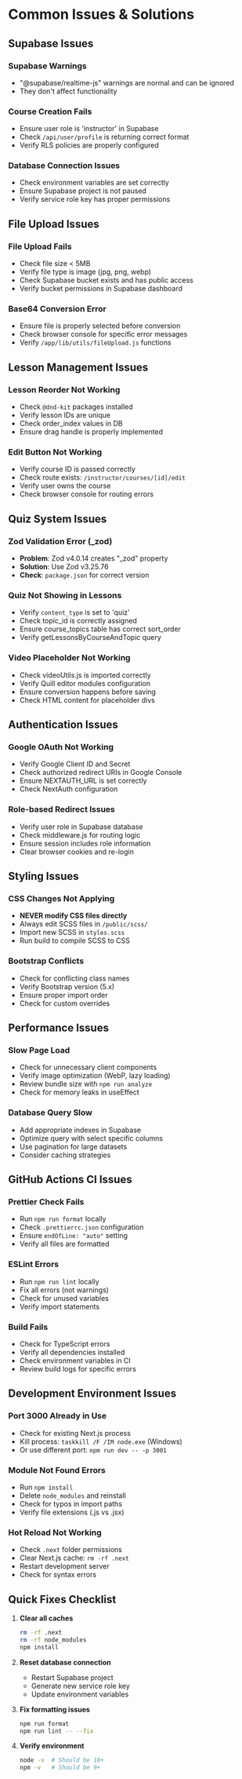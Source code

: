 # Common Issues & Solutions

## Supabase Issues

### Supabase Warnings
- "@supabase/realtime-js" warnings are normal and can be ignored
- They don't affect functionality

### Course Creation Fails
- Ensure user role is 'instructor' in Supabase
- Check `/api/user/profile` is returning correct format
- Verify RLS policies are properly configured

### Database Connection Issues
- Check environment variables are set correctly
- Ensure Supabase project is not paused
- Verify service role key has proper permissions

## File Upload Issues

### File Upload Fails
- Check file size < 5MB
- Verify file type is image (jpg, png, webp)
- Check Supabase bucket exists and has public access
- Verify bucket permissions in Supabase dashboard

### Base64 Conversion Error
- Ensure file is properly selected before conversion
- Check browser console for specific error messages
- Verify `/app/lib/utils/fileUpload.js` functions

## Lesson Management Issues

### Lesson Reorder Not Working
- Check `@dnd-kit` packages installed
- Verify lesson IDs are unique
- Check order_index values in DB
- Ensure drag handle is properly implemented

### Edit Button Not Working
- Verify course ID is passed correctly
- Check route exists: `/instructor/courses/[id]/edit`
- Verify user owns the course
- Check browser console for routing errors

## Quiz System Issues

### Zod Validation Error (_zod)
- **Problem**: Zod v4.0.14 creates "_zod" property
- **Solution**: Use Zod v3.25.76
- **Check**: `package.json` for correct version

### Quiz Not Showing in Lessons
- Verify `content_type` is set to 'quiz'
- Check topic_id is correctly assigned
- Ensure course_topics table has correct sort_order
- Verify getLessonsByCourseAndTopic query

### Video Placeholder Not Working
- Check videoUtils.js is imported correctly
- Verify Quill editor modules configuration
- Ensure conversion happens before saving
- Check HTML content for placeholder divs

## Authentication Issues

### Google OAuth Not Working
- Verify Google Client ID and Secret
- Check authorized redirect URIs in Google Console
- Ensure NEXTAUTH_URL is set correctly
- Check NextAuth configuration

### Role-based Redirect Issues
- Verify user role in Supabase database
- Check middleware.js for routing logic
- Ensure session includes role information
- Clear browser cookies and re-login

## Styling Issues

### CSS Changes Not Applying
- **NEVER modify CSS files directly**
- Always edit SCSS files in `/public/scss/`
- Import new SCSS in `styles.scss`
- Run build to compile SCSS to CSS

### Bootstrap Conflicts
- Check for conflicting class names
- Verify Bootstrap version (5.x)
- Ensure proper import order
- Check for custom overrides

## Performance Issues

### Slow Page Load
- Check for unnecessary client components
- Verify image optimization (WebP, lazy loading)
- Review bundle size with `npm run analyze`
- Check for memory leaks in useEffect

### Database Query Slow
- Add appropriate indexes in Supabase
- Optimize query with select specific columns
- Use pagination for large datasets
- Consider caching strategies

## GitHub Actions CI Issues

### Prettier Check Fails
- Run `npm run format` locally
- Check `.prettierrc.json` configuration
- Ensure `endOfLine: "auto"` setting
- Verify all files are formatted

### ESLint Errors
- Run `npm run lint` locally
- Fix all errors (not warnings)
- Check for unused variables
- Verify import statements

### Build Fails
- Check for TypeScript errors
- Verify all dependencies installed
- Check environment variables in CI
- Review build logs for specific errors

## Development Environment Issues

### Port 3000 Already in Use
- Check for existing Next.js process
- Kill process: `taskkill /F /IM node.exe` (Windows)
- Or use different port: `npm run dev -- -p 3001`

### Module Not Found Errors
- Run `npm install`
- Delete `node_modules` and reinstall
- Check for typos in import paths
- Verify file extensions (.js vs .jsx)

### Hot Reload Not Working
- Check `.next` folder permissions
- Clear Next.js cache: `rm -rf .next`
- Restart development server
- Check for syntax errors

## Quick Fixes Checklist

1. **Clear all caches**
   ```bash
   rm -rf .next
   rm -rf node_modules
   npm install
   ```

2. **Reset database connection**
   - Restart Supabase project
   - Generate new service role key
   - Update environment variables

3. **Fix formatting issues**
   ```bash
   npm run format
   npm run lint -- --fix
   ```

4. **Verify environment**
   ```bash
   node -v  # Should be 18+
   npm -v   # Should be 9+
   ```